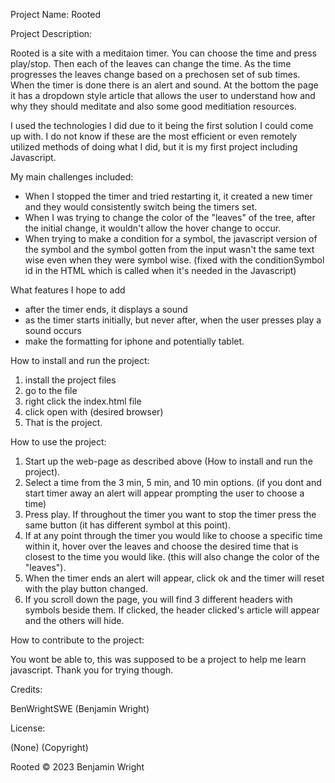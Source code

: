 Project Name: Rooted

Project Description:

Rooted is a site with a meditaion timer. You can choose the time and press play/stop. Then each of the leaves can change the time.
As the time progresses the leaves change based on a prechosen set of sub times. When the timer is done there is an alert and sound. At the bottom the 
page it has a dropdown style article that allows the user to understand how and why they should meditate and also some good meditiation resources.

I used the technologies I did due to it being the first solution I could come up with. I do not know if these are the most efficient or even remotely 
utilized methods of doing what I did, but it is my first project including Javascript. 

My main challenges included:
* When I stopped the timer and tried restarting it, it created a new timer and they would consistently switch being the timers set.
* When I was trying to change the color of the "leaves" of the tree, after the initial change, it wouldn't allow the hover change to occur.
* When trying to make a condition for a symbol, the javascript version of the symbol and the symbol gotten from the input wasn't the same
  text wise even when they were symbol wise. (fixed with the conditionSymbol id in the HTML which is called when it's needed in the Javascript)

What features I hope to add
* after the timer ends, it displays a sound
* as the timer starts initially, but never after, when the user presses play a sound occurs
* make the formatting for iphone and potentially tablet.

How to install and run the project:

1. install the project files
2. go to the file
3. right click the index.html file
4. click open with (desired browser)
5. That is the project.

How to use the project:

1. Start up the web-page as described above (How to install and run the project).
2. Select a time from the 3 min, 5 min, and 10 min options. (if you dont and start timer away an alert will appear prompting the user to choose a time)
3. Press play. If throughout the timer you want to stop the timer press the same button (it has different symbol at this point).
4. If at any point through the timer you would like to choose a specific time within it, hover over the leaves and choose the desired time that is closest
   to the time you would like. (this will also change the color of the "leaves").
5. When the timer ends an alert will appear, click ok and the timer will reset with the play button changed.
6. If you scroll down the page, you will find 3 different headers with symbols beside them. If clicked, the header clicked's article will appear and the others
   will hide.

How to contribute to the project:

You wont be able to, this was supposed to be a project to help me learn javascript. Thank you for trying though.

Credits:

BenWrightSWE (Benjamin Wright)

License:

(None) (Copyright)

Rooted © 2023 Benjamin Wright
